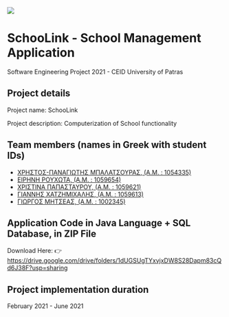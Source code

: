 <img src="https://user-images.githubusercontent.com/52033650/121591402-20179200-ca42-11eb-8411-c89d7dd5d6d5.jpg">

# SchooLink - School Management Application

Software Engineering Project 2021 - CEID University of Patras

## Project details
Project name: SchooLink

Project description: Computerization of School functionality

## Team members (names in Greek with student IDs)
* <a href="https://github.com/takis104">ΧΡΗΣΤΟΣ-ΠΑΝΑΓΙΩΤΗΣ ΜΠΑΛΑΤΣΟΥΡΑΣ, (Α.Μ. : 1054335)</a>
* <a href="https://github.com/EiriniRouchota">ΕΙΡΗΝΗ ΡΟΥΧΩΤΑ, (Α.Μ. : 1059654)</a>
* <a href="https://github.com/christinapap13">ΧΡΙΣΤΙΝΑ ΠΑΠΑΣΤΑΥΡΟΥ, (Α.Μ. : 1059621)</a>
* <a href="https://github.com/ITSHASFI">ΓΙΑΝΝΗΣ ΧΑΤΖΗΜΙΧΑΛΗΣ, (Α.Μ. : 1059613)</a>
* <a href="https://github.com/yakam0t0">ΓΙΩΡΓΟΣ ΜΗΤΣΕΑΣ, (Α.Μ. : 1002345)</a>

## Application Code in Java Language + SQL Database, in ZIP File
Download Here:
👉 https://drive.google.com/drive/folders/1dUGSUgTYxvjxDW8S28Dapm83cQd6J38F?usp=sharing

## Project implementation duration
February 2021 - June 2021
